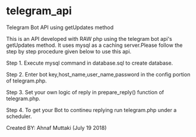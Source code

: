 # telegram_api
Telegram Bot API using getUpdates method

This is an API developed with RAW php using the telegram bot api's getUpdates method. It uses mysql as a caching server.Please follow the step by step procedure given below to use this api.


Step 1. Execute mysql command in database.sql to create database.


Step 2. Enter bot key,host_name,user_name,password in the config portion of telegram.php.


Step 3. Set your own logic of reply in prepare_reply() function of telegram.php.


Step 4. To get your Bot to contineu replying run telegram.php under a scheduler.



Created BY: Ahnaf Muttaki (July 19 2018) 


